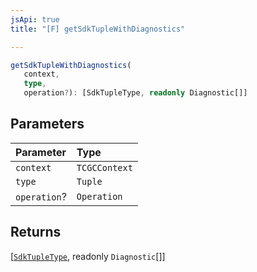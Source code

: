 ```yaml
---
jsApi: true
title: "[F] getSdkTupleWithDiagnostics"

---
```

```ts
getSdkTupleWithDiagnostics(
   context, 
   type, 
   operation?): [SdkTupleType, readonly Diagnostic[]]
```

## Parameters

| Parameter | Type |
| :------ | :------ |
| `context` | `TCGCContext` |
| `type` | `Tuple` |
| `operation`? | `Operation` |

## Returns

[[`SdkTupleType`](../interfaces/SdkTupleType.md), readonly `Diagnostic`[]]
